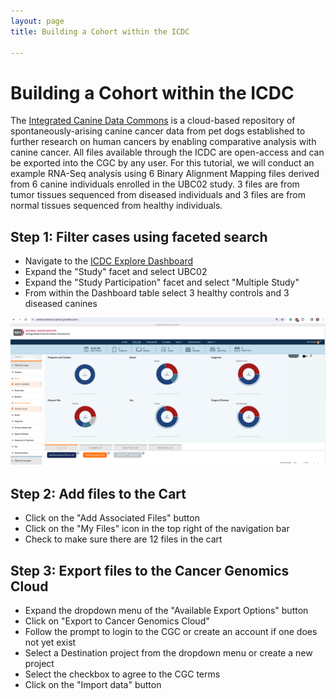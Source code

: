 ```yaml
---
layout: page
title: Building a Cohort within the ICDC

---
```



Building a Cohort within the ICDC
============================================

The [Integrated Canine Data Commons](https:https://caninecommons.cancer.gov/#/) is a cloud-based repository of spontaneously-arising canine cancer data from pet dogs established to further research on human cancers by enabling comparative analysis with canine cancer.
All files available through the ICDC are open-access and can be exported into the CGC by any user. For this tutorial, we will conduct an example RNA-Seq analysis using 6 Binary Alignment Mapping files derived from 6 canine individuals enrolled in the UBC02 study.  3 files are from tumor tissues sequenced from diseased individuals and 3 files are from normal tissues sequenced from healthy individuals. 

## Step 1: Filter cases using faceted search
* Navigate to the [ICDC Explore Dashboard](https://caninecommons-qa.cancer.gov/#/explore)
* Expand the "Study" facet and select UBC02
* Expand the "Study Participation" facet and select "Multiple Study"
* From within the Dashboard table select 3 healthy controls and 3 diseased canines

![ICDC Explore Dashboard](./rna-seq-images/icdc-explore-dashboard.png "ICDC Explore Dashboard")

## Step 2: Add files to the Cart
* Click on the "Add Associated Files" button
* Click on the "My Files" icon in the top right of the navigation bar
* Check to make sure there are 12 files in the cart

## Step 3: Export files to the Cancer Genomics Cloud
* Expand the dropdown menu of the "Available Export Options" button
* Click on "Export to Cancer Genomics Cloud"
* Follow the prompt to login to the CGC or create an account if one does not yet exist
* Select a Destination project from the dropdown menu or create a new project
* Select the checkbox to agree to the CGC terms
* Click on the "Import data" button
